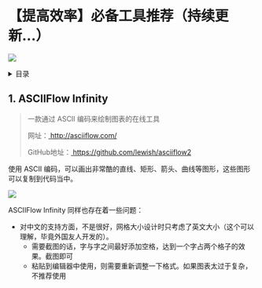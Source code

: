 # 【提高效率】必备工具推荐（持续更新...）

![](https://luckrain7.github.io/Knowledge-Sharing/tool/images/tools.png)

<details>
<summary>目录</summary>
[1.  ASCIIFlow Infinity](#1--asciiflow-infinity)
</details>

## 1.  ASCIIFlow Infinity

>  一款通过 ASCII 编码来绘制图表的在线工具 
>
>  网址：[ http://asciiflow.com/ ]( http://asciiflow.com/ )
>
>  GitHub地址：[ https://github.com/lewish/asciiflow2 ]( https://github.com/lewish/asciiflow2 )

使用 ASCII 编码，可以画出非常酷的直线、矩形、箭头、曲线等图形，这些图形可以复制到代码当中。

![](https://luckrain7.github.io/Knowledge-Sharing/tool/images/httpasciiflow.png)

ASCIIFlow Infinity 同样也存在着一些问题：

- 对中文的支持方面，不是很好，网格大小设计时只考虑了英文大小（这个可以理解，毕竟外国友人开发的）。
  + 需要截图的话，字与字之间最好添加空格，达到一个字占两个格子的效果。截图即可
  + 粘贴到编辑器中使用，则需要重新调整一下格式。如果图表太过于复杂，不推荐使用



